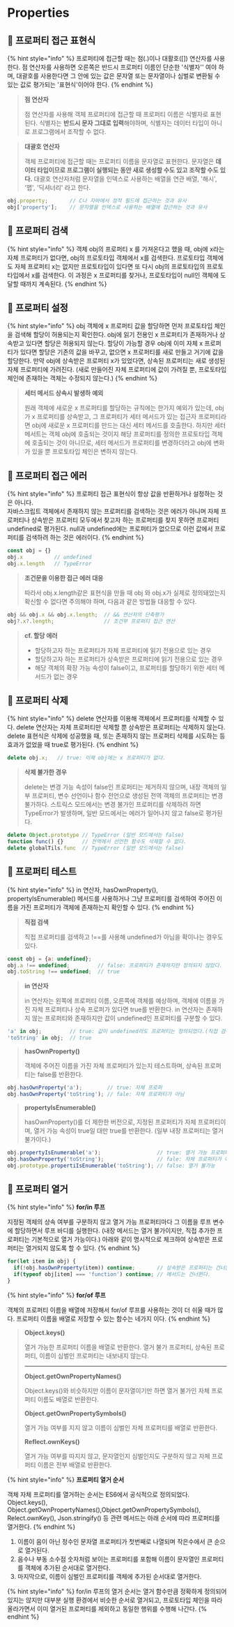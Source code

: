 # Properties

## 🐇 프로퍼티 접근 표현식

{% hint style="info" %}
프로퍼티에 접근할 때는 점(.)이나 대활호(\[]) 연산자를 사용한다. 점 연산자를 사용하면 오른쪽은 반드시 프로퍼티 이름인 단순한 '식별자'' 여야 하며, 대괄호를 사용한다면 그 안에 있는 값은 문자열 또는 문자열이나 심벌로 변환될 수 있는 값로 평가되는 '표현식'이어야 한다.
{% endhint %}

> **점 연산자**
>
> 점 연산자를 사용해 객체 프로퍼티에 접근할 때 프로퍼티 이름은 식별자로 표현된다. 식별자는 **반드시 문자 그대로 입력**해야하며, 식별자는 데이터 타입이 아니로 프로그램에서 조작할 수 없다.

> **대괄호 연산자**
>
> 객체 프로퍼티에 접근할 때는 프로퍼티 이름을 문자열로 표현한다. 문자열은 **데이터 타입이므로 프로그램이 실행되는 동안 새로 생성할 수도 있고 조작할 수도 있다.** 대괄호 연산자처럼 문자열을 인덱스로 사용하는 배열을 연관 배열, '해시', '맵', '딕셔너리' 라고 한다.

```javascript
obj.property;       // C나 자바에서 정적 필드에 접근하는 것과 유사
obj['property'];    // 문자열을 인덱스로 사용하는 배열에 접근하는 것과 유사
```

## 🐇 프로퍼티 검색

{% hint style="info" %}
객체 obj의 프로퍼티 x 를 가져온다고 했을 때, obj에 x라는 자체 프로퍼티가 없다면, obj의 프로토타입 객체에서 x를 검색한다. 프로토타입 객체에도 자체 프로퍼티 x는 없지만 프로토타입이 있다면 또 다시 obj의 프로토타입의 프로토타입에서 x를 검색한다. 이 과정은 x 프로퍼티를 찾거나, 프로토타입이 null인 객체에 도달할 때까지 계속된다.
{% endhint %}

## 🐇 프로퍼티 설정

{% hint style="info" %}
obj 객체에 x 프로퍼티 값을 할당하면 먼저 프로토타입 체인을 검색해 할당이 허용되는지 확인한다. obj에 읽기 전용인 x 프로퍼티가 존재하거나 상속받고 있다면 할당은 허용되지 않는다. 할당이 가능할 경우 obj에 이미 자체 x 프로퍼티가 있다면 할당은 기존의 값을 바꾸고, 없으면 x 프로퍼티를 새로 만들고 거기에 값을 할당한다. 만약 obj에 상속받은 프로퍼티 x가 있었다면, 상속된 프로퍼티는 새로 생성된 자체 프로퍼티에 가려진다. (새로 만들어진 자체 프로퍼티에 값이 가려질 뿐, 프로토타입 체인에 존재하는 객체는 수정되지 않는다.)
{% endhint %}

> **세터 메서드 상속시 발생하 예외**
>
> 원래 객체에 새로운 x 프로퍼티를 할당하는 규칙에는 한가지 예외가 있는데, obj가 x 프로퍼티를 상속받고, 그 프로퍼티가 세터 메서드가 있는 접근자 프로퍼티라면 obj에 새로운 x 프로퍼티를 만드는 대신 세터 메서드를 호출한다. 하지만 세터 메서트는 객체 obj에 호출되는 것이지 해당 프로퍼티를 정의한 프로토타입 객체에 호출되는 것이 아니므로, 세터 메서드가 프로퍼티를 변경하더라고 obj에 변화가 있을 뿐 프로토타입 체인은 변하지 않는다.&#x20;

## 🐇 프로퍼티 접근 에러

{% hint style="info" %}
프로퍼티 접근 표현식이 항상 값을 반환하거나 설정하는 것은 아니다.\
자바스크립트 객체에서 존재하지 않는 프로퍼티를 검색하는 것은 에러가 아니며 자체 프로퍼티나 상속받은 프로퍼티 모두에서 찾고자 하는 프로퍼티를 찾지 못하면 프로퍼티 undefined로 평가된다. null과 undefined에는 프로퍼티가 없으므로 이런 값에서 프로퍼티를 검색하려 하는 것은 에러이다.
{% endhint %}

```javascript
const obj = {}
obj.x          // undefined
obj.x.length   // TypeError
```

> **조건문을 이용한 접근 에러 대응**
>
> 따라서 obj.x.length같은 표현식을 만들 때 obj 와 obj.x가 실제로 정의돼었는지 확신할 수 없다면 주의해야 하며, 다음과 같은 방법들 대응할 수 있다.

```javascript
obj && obj.x && obj.x.length;  // && 연산자의 단축평가 
obj?.x?.length;                // 조건부 프로퍼티 접근 연산
```

> **cf. 할당 에러**
>
> * 할당하고자 하는 프로퍼티가 자체 프로퍼티에 읽기 전용으로 있는 경우
> * 할당하고자 하는 프로퍼티가 상속받은 프로퍼티에 읽기 전용으로 있는 경우
> * 해당 객체의 확장 가능 속성이 false이고, 프로퍼티를 할당하기 위한 세터 메서드가 없는 경우

## 🐇 프로퍼티 삭제

{% hint style="info" %}
delete 연산자를 이용해 객체에서 프로퍼티를 삭제할 수 있다. delete 연산자는 자체 프로퍼티만 삭제할 뿐 상속받은 프로퍼티는 삭제하지 않는다. delete 표현식은 삭제에 성공했을 때, 또는 존재하지 않는 프로퍼티 삭제를 시도하는 등 효과가 없었을 때 true로 평가된다.
{% endhint %}

```javascript
delete obj.x;   // true: 이제 obj에는 x 프로퍼티가 없다.
```

> **삭제 불가한 경우**
>
> delete는 변경 가능 속성이 false인 프로퍼티는 제거하지 않으며, 내장 객체의 일부 프로퍼티, 변수 선언이나 함수 전언으로 생성된 전역 객체의 프로퍼티는 변경 불가하다. 스트릭스 모드에서는 변경 불가인 프로퍼티를 삭제하려 하면 TypeError가 발생하며, 일반 모드에서는 에러가 일어나지 않고 false로 평가된다.

```javascript
delete Object.prototype // TypeError (일반 모드에서는 false)
function func() {}      // 전역에서 선언한 함수도 삭제할 수 없다.
delete globalTils.func  // TypeError (일반 모드에서는 false)
```

## 🐇 프로퍼티 테스트

{% hint style="info" %}
in 연산자, hasOwnProperty(), propertyIsEnumerable() 메서드를 사용하거나 그냥 프로퍼티를 검색하여 주어진 이름을 가진 프로퍼티가 객체에 존재하는지 확인할 수 있다.
{% endhint %}

> **직접 검색**
>
> 직접 프로퍼티를 검색하고 !==를 사용해 undefined가 아님을 확이나는 경우도 있다.

```javascript
const obj = {a: undefined};
obj.a !== undefined;         // false: 프로퍼티가 존재하지만 정의되지 않았다.
obj.toString !== undefined;  // true
```

> **in 연산자**
>
> in 연산자는 왼쪽에 프로퍼티 이름, 오른쪽에 객체를 예상하며, 객체에 이름을 가진 자체 프로퍼티나 상속 프로퍼가 있다면 true를 반환한다. in 연산자는 존재하지 않는 프로퍼티와 존재하지만 값이 undefined인 프로퍼티를 구분할 수 있다.

```javascript
'a' in obj;         // true: 값이 undefined라도 프로퍼티는 정의되었다.(직접 검색과 차)
'toString' in obj;  // true
```

> **hasOwnProperty()**
>
> 객체에 주어진 이름을 가진 자체 프로퍼티가 있는지 테스트하며, 상속된 프로퍼티는 false를 반환한다.

```javascript
obj.hasOwnProperty('a');        // true: 자체 프로퍼
obj.hasOwnProperty('toString'); // fale: 자체 프로퍼티가 아님
```

> **propertyIsEnumerable()**
>
> hasOwnProperty()를 더 제한한 버전으로, 지정된 프로퍼티가 자체 프로퍼티이며, 열거 가능 속성이 true일 대만 true를 반환한다. (일부 내장 프로퍼티는 열거 불가이다.)

```javascript
obj.propertyIsEnumerable('a');                  // true: 열거 가능 프로퍼티
obj.hasOwnProperty('toString');                 // fale: 자체 프로퍼티가 아
obj.prototype.propertiIsEnumerable('toString'); // false: 열거 불가능
```

## 🐇 프로퍼티 열거

{% hint style="info" %}
**for/in 루프**

지정된 객체의 상속 여부를 구분하지 않고 열거 가능 프로퍼티마다 그 이름을 루프 변수에 할당하면서 루프 바디를 실행한다. (내장 메서드는 열거 불가이지만, 직접 추가한 프로퍼티는 기본적으로 열거 가능이다.) 아래와 같이 명시적으로 체크하여 상속받은 프로퍼티는 열거되지 않도록 할 수 있다.&#x20;
{% endhint %}

```javascript
for(let item in obj) {
  if(!obj.hasOwnProperty(item)) continue;       // 상속받은 프로퍼티는 건너뛴다.   
  if(typeof obj[item] === 'function') continue; // 메서드는 건너뛴다.
}
```

{% hint style="info" %}
**for/of 루프**&#x20;

객체의 프로퍼티 이름을 배열에 저장해서 for/of 루프를 사용하는 것이 더 쉬울 때가 많다. 프로퍼티 이름을 배열로 저장할 수 있는 함수는 네가지 이다.
{% endhint %}

> **Object.keys()**
>
> &#x20;열거 가능한 프로퍼티 이름을 배열로 반환한다. 열거 불가 프로퍼티, 상속된 프로퍼티, 이름이 심벌인 프로퍼티는 내보내지 않는다.
>
> ****
>
> **Object.getOwnPropertyNames()**
>
> Object.keys()와 비슷하지만 이름이 문자열이기만 하면 열거 불가인 자체 프로퍼티 이름도 배열로 반환한다.
>
>
>
> **Object.getOwnPropertySymbols()**
>
> 열거 가능 여부를 지지 않고 이름이 심벌인 자체 프로퍼티를 배열로 반환한다.
>
>
>
> **Reflect.ownKeys()**
>
> 열거 가능 여부를 따지지 않고, 문자열인지 심벌인지도 구분하지 않고 자체 프로퍼티 이름은 전부 배열로 반환한다.

{% hint style="info" %}
**프로퍼티 열거 순서**

객체 자체 프로퍼티를 열거하는 순서는 ES6에서 공식적으로 정의되었다. Object.keys(), Object.getOwnPropertyNames(),Object.getOwnPropertySymbols(), Relect.ownKey(), Json.stringify() 등 관련 메서드는 아래 순서에 따라 프로퍼티를 열거한다.
{% endhint %}

1. 이름이 음이 아닌 정수인 문자열 프로퍼티가 첫번째로 나열되며 작은수에서 큰 순으로 열거된다.
2. 음수나 부동 소수점 숫자처럼 보이는 프로퍼티를 포함해 이름이 문자열인 프로퍼티를 객체에 추가된 순서대로 열거한다.
3. 마지막으로, 이름이 심벌인 프로퍼티를 객체에 추가된 순서대로 열거한다.

{% hint style="info" %}
for/in 루프의 열거 순서는 열거 함수만큼 정확하게 정의되어 있지는 않지만 대부분 실행 환경에서 비슷한 순서로 열거되고, 프로토타입 체인을 따라 올라가면서 이미 열거된 프로퍼티를 제외하고 동일한 행위를 수행해 나간다.
{% endhint %}
